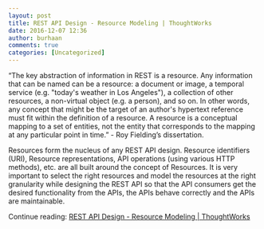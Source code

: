 ```yaml
---
layout: post
title: REST API Design - Resource Modeling | ThoughtWorks
date: 2016-12-07 12:36
author: burhaan
comments: true
categories: [Uncategorized]
---
```

“The key abstraction of information in REST is a resource. Any information that can be named can be a resource: a document or image, a temporal service (e.g. "today's weather in Los Angeles"), a collection of other resources, a non-virtual object (e.g. a person), and so on. In other words, any concept that might be the target of an author's hypertext reference must fit within the definition of a resource. A resource is a conceptual mapping to a set of entities, not the entity that corresponds to the mapping at any particular point in time.” - Roy Fielding’s dissertation.

Resources form the nucleus of any REST API design. Resource identifiers (URI), Resource representations, API operations (using various HTTP methods), etc. are all built around the concept of Resources. It is very important to select the right resources and model the resources at the right granularity while designing the REST API so that the API consumers get the desired functionality from the APIs, the APIs behave correctly and the APIs are maintainable.

Continue reading: <a href="https://www.thoughtworks.com/insights/blog/rest-api-design-resource-modeling" target="_blank">REST API Design - Resource Modeling | ThoughtWorks</a></em>
